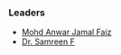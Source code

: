 ### Leaders
* [Mohd Anwar Jamal Faiz](mailto:anwarjamal.faiz@owasp.org)
* [Dr. Samreen F](mailto:samy_salsa@yahoo.com)
